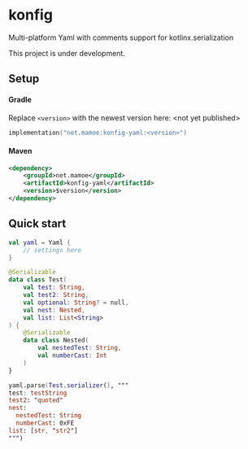# konfig
Multi-platform Yaml with comments support for kotlinx.serialization

This project is under development.

## Setup


#### Gradle
Replace `<version>` with the newest version here: \<not yet published\>

```kotlin
implementation("net.mamoe:konfig-yaml:<version>")
```


#### Maven

```xml
<dependency>
    <groupId>net.mamoe</groupId>
    <artifactId>konfig-yaml</artifactId>
    <version>$version</version>
</dependency>
```

## Quick start

```kotlin
val yaml = Yaml {
    // settings here
}

@Serializable
data class Test(
    val test: String,
    val test2: String,
    val optional: String? = null,
    val nest: Nested,
    val list: List<String>
) {
    @Serializable
    data class Nested(
        val nestedTest: String,
        val numberCast: Int
    )
}

yaml.parse(Test.serializer(), """
test: testString
test2: "quoted"
nest: 
  nestedTest: String
  numberCast: 0xFE
list: [str, "str2"]
""")
```